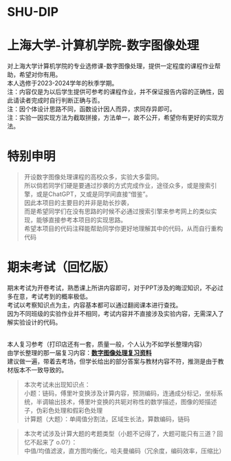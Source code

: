 # SHU-DIP
# 上海大学-计算机学院-数字图像处理
对上海大学计算机学院的专业选修课-数字图像处理，提供一定程度的课程作业帮助，希望对你有用。
<br>本人选修于2023-2024学年的秋季学期。
<br>注：内容仅是为以后学生提供可参考的课程作业，并不保证报告内容的正确性，因此请读者完成时自行判断正确与否。
<br>注：因个体设计思路不同，函数设计因人而异，求同存异即可。
<br>注：实验一因实现方法为截取拼接，方法单一，故不公开，希望你有更好的实现方法。

# 特别申明
>开设数字图像处理课程的高校众多，实验大多雷同。
><br>所以倘若同学们硬是要通过抄袭的方式完成作业，途径众多，或是搜索引擎，或是ChatGPT，又或是同学间直接“借鉴”。
><br>因此本项目的主要目的并非是助长抄袭，
><br>而是希望同学们在没有思路的时候不必通过搜索引擎来参考网上的类似实现，能够直接参考本项目的实现思路。
><br>希望本项目的代码注释能帮助同学你更好地理解其中的代码，从而自行重构代码

# 期末考试（回忆版）
期末考试为开卷考试，熟悉课上所讲内容即可，对于PPT涉及的晦涩知识，不必过多在意，考试考到的概率极低。
<br>考试以考察知识点为主，内容基本都可以通过翻阅课本进行查找。
<br>因为不同班级的实验作业并不相同，考试内容并不直接涉及实验内容，无需深入了解实验设计的代码。
    
<br>本人复习参考（打印店还有一套，质量一般，个人认为不如学长整理内容）
<br>由学长整理的那一届复习内容：**[数字图像处理复习资料](https://github.com/Amadeus-1048/Course-Review/tree/main/%E6%95%B0%E5%AD%97%E5%9B%BE%E5%83%8F%E5%A4%84%E7%90%86)**
<br>建议做一遍，带着去考场，但学长给出的部分答案与教材内容不符，推测是由于教材版本不一致导致的。
    
>本次考试未出现知识点：
><br>小题：链码，傅里叶变换涉及计算内容，预测编码，连通成分标记，坐标系统，半调输出技术，傅里叶变换的共轭对称性的数学描述，图像的矩描述子，伪彩色处理和假彩色处理
><br>计算题（大题）：单阈值分割法，区域生长法，算数编码，链码

    
>本次考试涉及计算大题的考题类型（小题不记得了，大题可能只有三道？回忆不起来了 o.0?）：
><br>中值/均值滤波，直方图均衡化，哈夫曼编码（冗余度，编码效率，压缩比）
